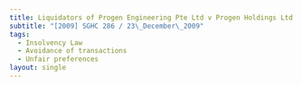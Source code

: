```yaml
---
title: Liquidators of Progen Engineering Pte Ltd v Progen Holdings Ltd
subtitle: "[2009] SGHC 286 / 23\_December\_2009"
tags:
  - Insolvency Law
  - Avoidance of transactions
  - Unfair preferences
layout: single
---
```


